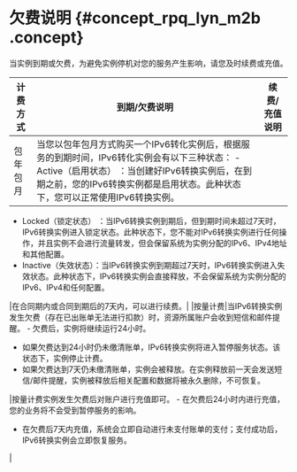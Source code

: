 # 欠费说明 {#concept_rpq_lyn_m2b .concept}

当实例到期或欠费，为避免实例停机对您的服务产生影响，请您及时续费或充值。

|计费方式|到期/欠费说明|续费/充值说明|
|----|-------|-------|
|包年包月|当您以包年包月方式购买一个IPv6转化实例后，根据服务的到期时间，IPv6转化实例会有以下三种状态： -   Active（启用状态） ：当创建好IPv6转换实例后，在到期之前，您的IPv6转换实例都是启用状态。此种状态下，您可以正常使用IPv6转换实例。
-   Locked（锁定状态） ：当IPv6转换实例到期后，但到期时间未超过7天时，IPv6转换实例进入锁定状态。此种状态下，您不能对IPv6转换实例进行任何操作，并且实例不会进行流量转发，但会保留系统为实例分配的IPv6、IPv4地址和其他配置。
-   Inactive（失效状态）：当IPv6转换实例到期超过7天时，IPv6转换实例进入失效状态。此种状态下，IPv6转换实例会直接释放，不会保留系统为实例分配的IPv6、IPv4和任何配置。

 |在合同期内或合同到期后的7天内，可以进行续费。|
|按量计费|当IPv6转换实例发生欠费（存在已出账单无法进行扣款）时，资源所属账户会收到短信和邮件提醒。 -   欠费后，实例将继续运行24小时。
-   如果欠费达到24小时仍未缴清账单，IPv6转换实例将进入暂停服务状态。该状态下，实例停止计费。
-   如果欠费达到7天仍未缴清账单，实例会被释放。在实例释放前一天会发送短信/邮件提醒，实例被释放后相关配置和数据将被永久删除，不可恢复。

 |按量计费实例发生欠费后对账户进行充值即可。 -   在欠费后24小时内进行充值，您的业务将不会受到暂停服务的影响。
-   在欠费后7天内充值，系统会立即自动进行未支付账单的支付；支付成功后，IPv6转换实例会立即恢复服务。

 |

